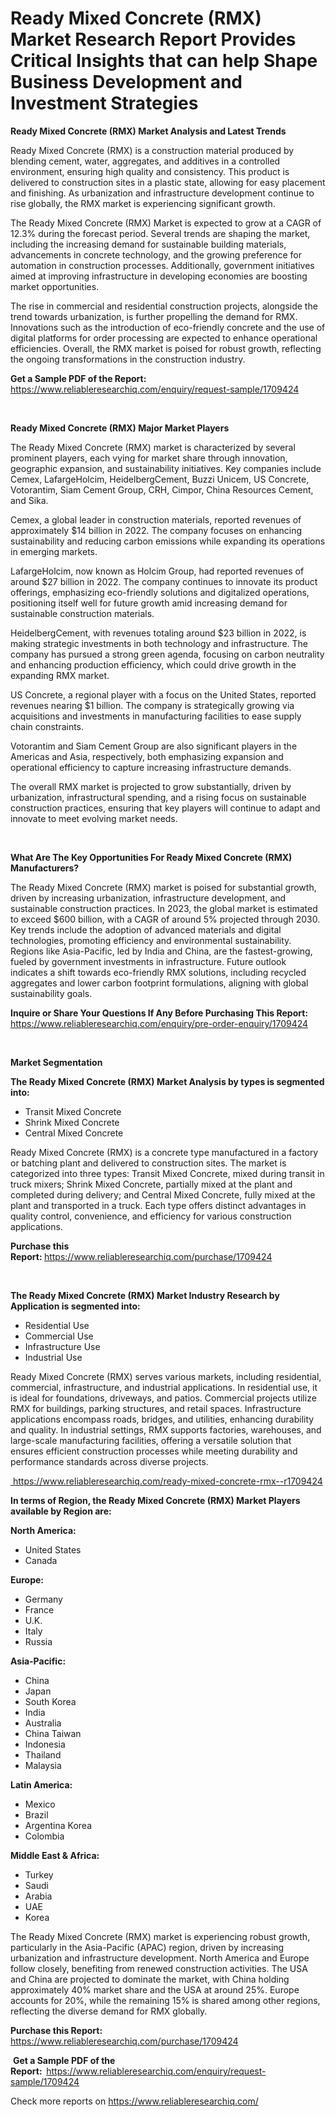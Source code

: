 <p><h1>Ready Mixed Concrete (RMX) Market Research Report Provides Critical Insights that can help Shape Business Development and Investment Strategies</h1></p><p><strong>Ready Mixed Concrete (RMX) Market Analysis and Latest Trends</strong></p>
<p><p>Ready Mixed Concrete (RMX) is a construction material produced by blending cement, water, aggregates, and additives in a controlled environment, ensuring high quality and consistency. This product is delivered to construction sites in a plastic state, allowing for easy placement and finishing. As urbanization and infrastructure development continue to rise globally, the RMX market is experiencing significant growth. </p><p>The Ready Mixed Concrete (RMX) Market is expected to grow at a CAGR of 12.3% during the forecast period. Several trends are shaping the market, including the increasing demand for sustainable building materials, advancements in concrete technology, and the growing preference for automation in construction processes. Additionally, government initiatives aimed at improving infrastructure in developing economies are boosting market opportunities. </p><p>The rise in commercial and residential construction projects, alongside the trend towards urbanization, is further propelling the demand for RMX. Innovations such as the introduction of eco-friendly concrete and the use of digital platforms for order processing are expected to enhance operational efficiencies. Overall, the RMX market is poised for robust growth, reflecting the ongoing transformations in the construction industry.</p></p>
<p><strong>Get a Sample PDF of the Report:&nbsp;</strong> <a href="https://www.reliableresearchiq.com/enquiry/request-sample/1709424?utm_campaign=1159&utm_medium=2&utm_source=Github&utm_content=ia&utm_term=10012025&utm_id=ready-mixed-concrete-rmx">https://www.reliableresearchiq.com/enquiry/request-sample/1709424</a></p>
<p>&nbsp;</p>
<p><strong>Ready Mixed Concrete (RMX) Major Market Players</strong></p>
<p><p>The Ready Mixed Concrete (RMX) market is characterized by several prominent players, each vying for market share through innovation, geographic expansion, and sustainability initiatives. Key companies include Cemex, LafargeHolcim, HeidelbergCement, Buzzi Unicem, US Concrete, Votorantim, Siam Cement Group, CRH, Cimpor, China Resources Cement, and Sika.</p><p>Cemex, a global leader in construction materials, reported revenues of approximately $14 billion in 2022. The company focuses on enhancing sustainability and reducing carbon emissions while expanding its operations in emerging markets.</p><p>LafargeHolcim, now known as Holcim Group, had reported revenues of around $27 billion in 2022. The company continues to innovate its product offerings, emphasizing eco-friendly solutions and digitalized operations, positioning itself well for future growth amid increasing demand for sustainable construction materials.</p><p>HeidelbergCement, with revenues totaling around $23 billion in 2022, is making strategic investments in both technology and infrastructure. The company has pursued a strong green agenda, focusing on carbon neutrality and enhancing production efficiency, which could drive growth in the expanding RMX market.</p><p>US Concrete, a regional player with a focus on the United States, reported revenues nearing $1 billion. The company is strategically growing via acquisitions and investments in manufacturing facilities to ease supply chain constraints.</p><p>Votorantim and Siam Cement Group are also significant players in the Americas and Asia, respectively, both emphasizing expansion and operational efficiency to capture increasing infrastructure demands.</p><p>The overall RMX market is projected to grow substantially, driven by urbanization, infrastructural spending, and a rising focus on sustainable construction practices, ensuring that key players will continue to adapt and innovate to meet evolving market needs.</p></p>
<p>&nbsp;</p>
<p><strong>What Are The Key Opportunities For Ready Mixed Concrete (RMX) Manufacturers?</strong></p>
<p><p>The Ready Mixed Concrete (RMX) market is poised for substantial growth, driven by increasing urbanization, infrastructure development, and sustainable construction practices. In 2023, the global market is estimated to exceed $600 billion, with a CAGR of around 5% projected through 2030. Key trends include the adoption of advanced materials and digital technologies, promoting efficiency and environmental sustainability. Regions like Asia-Pacific, led by India and China, are the fastest-growing, fueled by government investments in infrastructure. Future outlook indicates a shift towards eco-friendly RMX solutions, including recycled aggregates and lower carbon footprint formulations, aligning with global sustainability goals.</p></p>
<p><strong>Inquire or Share Your Questions If Any Before Purchasing This Report:</strong> <a href="https://www.reliableresearchiq.com/enquiry/pre-order-enquiry/1709424?utm_campaign=1159&utm_medium=2&utm_source=Github&utm_content=ia&utm_term=10012025&utm_id=ready-mixed-concrete-rmx">https://www.reliableresearchiq.com/enquiry/pre-order-enquiry/1709424</a></p>
<p>&nbsp;</p>
<p><strong>Market Segmentation</strong></p>
<p><strong>The Ready Mixed Concrete (RMX) Market Analysis by types is segmented into:</strong></p>
<p><ul><li>Transit Mixed Concrete</li><li>Shrink Mixed Concrete</li><li>Central Mixed Concrete</li></ul></p>
<p><p>Ready Mixed Concrete (RMX) is a concrete type manufactured in a factory or batching plant and delivered to construction sites. The market is categorized into three types: Transit Mixed Concrete, mixed during transit in truck mixers; Shrink Mixed Concrete, partially mixed at the plant and completed during delivery; and Central Mixed Concrete, fully mixed at the plant and transported in a truck. Each type offers distinct advantages in quality control, convenience, and efficiency for various construction applications.</p></p>
<p><strong>Purchase this Report:&nbsp;</strong><a href="https://www.reliableresearchiq.com/purchase/1709424?utm_campaign=1159&utm_medium=2&utm_source=Github&utm_content=ia&utm_term=10012025&utm_id=ready-mixed-concrete-rmx">https://www.reliableresearchiq.com/purchase/1709424</a></p>
<p>&nbsp;</p>
<p><strong>The Ready Mixed Concrete (RMX) Market Industry Research by Application is segmented into:</strong></p>
<p><ul><li>Residential Use</li><li>Commercial Use</li><li>Infrastructure Use</li><li>Industrial Use</li></ul></p>
<p><p>Ready Mixed Concrete (RMX) serves various markets, including residential, commercial, infrastructure, and industrial applications. In residential use, it is ideal for foundations, driveways, and patios. Commercial projects utilize RMX for buildings, parking structures, and retail spaces. Infrastructure applications encompass roads, bridges, and utilities, enhancing durability and quality. In industrial settings, RMX supports factories, warehouses, and large-scale manufacturing facilities, offering a versatile solution that ensures efficient construction processes while meeting durability and performance standards across diverse projects.</p></p>
<p><a href="https://www.reliableresearchiq.com/ready-mixed-concrete-rmx--r1709424?utm_campaign=1159&utm_medium=2&utm_source=Github&utm_content=ia&utm_term=10012025&utm_id=ready-mixed-concrete-rmx">&nbsp;https://www.reliableresearchiq.com/ready-mixed-concrete-rmx--r1709424</a></p>
<p><strong>In terms of Region, the Ready Mixed Concrete (RMX) Market Players available by Region are:</strong></p>
<p>
    <p> <strong> North America: </strong>
        <ul>
            <li>United States</li>
            <li>Canada</li>
        </ul>
        </p> 
    <p> <strong> Europe: </strong>
        <ul>
            <li>Germany</li>
            <li>France</li>
            <li>U.K.</li>
            <li>Italy</li>
            <li>Russia</li>
        </ul>
        </p> 
    <p> <strong> Asia-Pacific: </strong>
        <ul>
            <li>China</li>
            <li>Japan</li>
            <li>South Korea</li>
            <li>India</li>
            <li>Australia</li>
            <li>China Taiwan</li>
            <li>Indonesia</li>
            <li>Thailand</li>
            <li>Malaysia</li>
        </ul>
        </p> 
    <p> <strong> Latin America: </strong>
        <ul>
            <li>Mexico</li>
            <li>Brazil</li>
            <li>Argentina Korea</li>
            <li>Colombia</li>
        </ul>
        </p> 
    <p> <strong> Middle East & Africa: </strong>
        <ul>
            <li>Turkey</li>
            <li>Saudi</li>
            <li>Arabia</li>
            <li>UAE</li>
            <li>Korea</li>
        </ul>
    </p>
    </p>
<p><p>The Ready Mixed Concrete (RMX) market is experiencing robust growth, particularly in the Asia-Pacific (APAC) region, driven by increasing urbanization and infrastructure development. North America and Europe follow closely, benefiting from renewed construction activities. The USA and China are projected to dominate the market, with China holding approximately 40% market share and the USA at around 25%. Europe accounts for 20%, while the remaining 15% is shared among other regions, reflecting the diverse demand for RMX globally.</p></p>
<p><strong>Purchase this Report: </strong><a href="https://www.reliableresearchiq.com/purchase/1709424?utm_campaign=1159&utm_medium=2&utm_source=Github&utm_content=ia&utm_term=10012025&utm_id=ready-mixed-concrete-rmx">https://www.reliableresearchiq.com/purchase/1709424</a></p>
<p>&nbsp;<strong>Get a Sample PDF of the Report:&nbsp;&nbsp;</strong><a href="https://www.reliableresearchiq.com/enquiry/request-sample/1709424?utm_campaign=1159&utm_medium=2&utm_source=Github&utm_content=ia&utm_term=10012025&utm_id=ready-mixed-concrete-rmx">https://www.reliableresearchiq.com/enquiry/request-sample/1709424</a></p>
<p><strong></strong></p>
<p>Check more reports on <a href="https://www.reliableresearchiq.com/?utm_campaign=1159&utm_medium=2&utm_source=Github&utm_content=ia&utm_term=10012025&utm_id=ready-mixed-concrete-rmx">https://www.reliableresearchiq.com/</a></p>